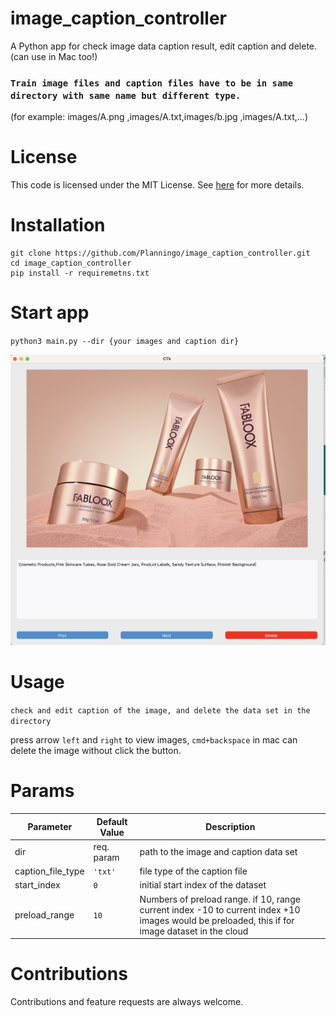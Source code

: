 # image_caption_controller

A Python app for check image data caption result, edit caption and delete. (can use in Mac too!)

### `Train image files and caption files have to be in same directory with same name but different type.`

(for example: images/A.png ,images/A.txt,images/b.jpg ,images/A.txt,...)

# License

This code is licensed under the MIT License. See [here](https://github.com/brilam/remove-bg/blob/master/LICENSE) for more details.

# Installation

```
git clone https://github.com/Planningo/image_caption_controller.git
cd image_caption_controller
pip install -r requiremetns.txt
```

# Start app

`python3 main.py --dir {your images and caption dir}`

![alt text](https://github.com/Planningo/image_caption_controller/blob/main/app_screenshot.jpg)

# Usage

`check and edit caption of the image, and delete the data set in the directory`

press arrow `left` and `right` to view images, `cmd+backspace` in mac can delete the image without click the button.

# Params

| Parameter         | Default Value | Description                                                                                                                                     |
| ----------------- | ------------- | ----------------------------------------------------------------------------------------------------------------------------------------------- |
| dir               | req. param    | path to the image and caption data set                                                                                                          |
| caption_file_type | `'txt'`       | file type of the caption file                                                                                                                   |
| start_index       | `0`           | initial start index of the dataset                                                                                                              |
| preload_range     | `10`          | Numbers of preload range. if 10, range current index -10 to current index +10 images would be preloaded, this if for image dataset in the cloud |

# Contributions

Contributions and feature requests are always welcome.

